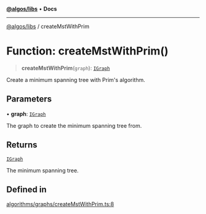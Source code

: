[**@algos/libs**](../README.md) • **Docs**

***

[@algos/libs](../globals.md) / createMstWithPrim

# Function: createMstWithPrim()

> **createMstWithPrim**(`graph`): [`IGraph`](../interfaces/IGraph.md)

Create a minimum spanning tree with Prim's algorithm.

## Parameters

• **graph**: [`IGraph`](../interfaces/IGraph.md)

The graph to create the minimum spanning tree from.

## Returns

[`IGraph`](../interfaces/IGraph.md)

The minimum spanning tree.

## Defined in

[algorithms/graphs/createMstWithPrim.ts:8](https://github.com/vladbasin/algos/blob/fda865971d7b618faddb3d2c9e423105a63674ca/libs/algos/src/lib/algorithms/graphs/createMstWithPrim.ts#L8)
